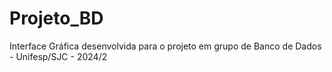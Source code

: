 # Projeto_BD
 Interface Gráfica desenvolvida para o projeto em grupo de Banco de Dados - Unifesp/SJC - 2024/2
